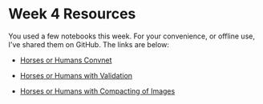# Week 4 Resources
You used a few notebooks this week. For your convenience, or offline use, I've shared them on GitHub. The links are below:

  - [Horses or Humans Convnet](Horses%20or%20Humans%20Convnet.ipynb)

  - [Horses or Humans with Validation](Horses%20or%20Humans%20with%20Validation.ipynb)

  - [Horses or Humans with Compacting of Images](Horses%20or%20Humans%20with%20Compacting%20of%20Images.ipynb)



